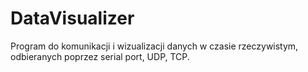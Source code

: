 # DataVisualizer
Program do komunikacji i wizualizacji danych w czasie rzeczywistym, odbieranych poprzez serial port, UDP, TCP.
